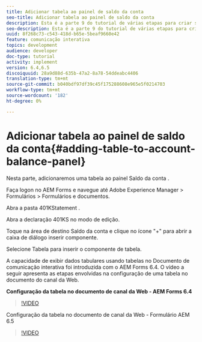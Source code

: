 ```yaml
---
title: Adicionar tabela ao painel de saldo da conta
seo-title: Adicionar tabela ao painel de saldo da conta
description: Esta é a parte 9 do tutorial de várias etapas para criar seu primeiro documento de comunicação interativa.Nesta parte, adicionaremos uma tabela ao painel Saldo da Conta.
seo-description: Esta é a parte 9 do tutorial de várias etapas para criar seu primeiro documento de comunicação interativa.Nesta parte, adicionaremos uma tabela ao painel Saldo da Conta.
uuid: 8f268c73-c543-418d-b65e-5beaf9660e42
feature: comunicação interativa
topics: development
audience: developer
doc-type: tutorial
activity: implement
version: 6.4,6.5
discoiquuid: 28a9d88d-635b-47a2-8a78-54ddeabc4406
translation-type: tm+mt
source-git-commit: b040bdf97df39c45f175288608e965e5f0214703
workflow-type: tm+mt
source-wordcount: '182'
ht-degree: 0%

---
```



# Adicionar tabela ao painel de saldo da conta{#adding-table-to-account-balance-panel}

Nesta parte, adicionaremos uma tabela ao painel Saldo da conta .

Faça logon no AEM Forms e navegue até Adobe Experience Manager > Formulários > Formulários e documentos.

Abra a pasta 401KStatement .

Abra a declaração 401KS no modo de edição.

Toque na área de destino Saldo da conta e clique no ícone &quot;+&quot; para abrir a caixa de diálogo inserir componente.

Selecione Tabela para inserir o componente de tabela.

A capacidade de exibir dados tabulares usando tabelas no Documento de comunicação interativa foi introduzida com o AEM Forms 6.4. O vídeo a seguir apresenta as etapas envolvidas na configuração de uma tabela no documento do canal da Web.

**Configuração da tabela no documento de canal da Web - AEM Forms 6.4**

>[!VIDEO](https://video.tv.adobe.com/v/22360/?quality=9&learn=on)

Configuração da tabela no documento de canal da Web - Formulário AEM 6.5

>[!VIDEO](https://video.tv.adobe.com/v/27847?quality=9&learn=on)



